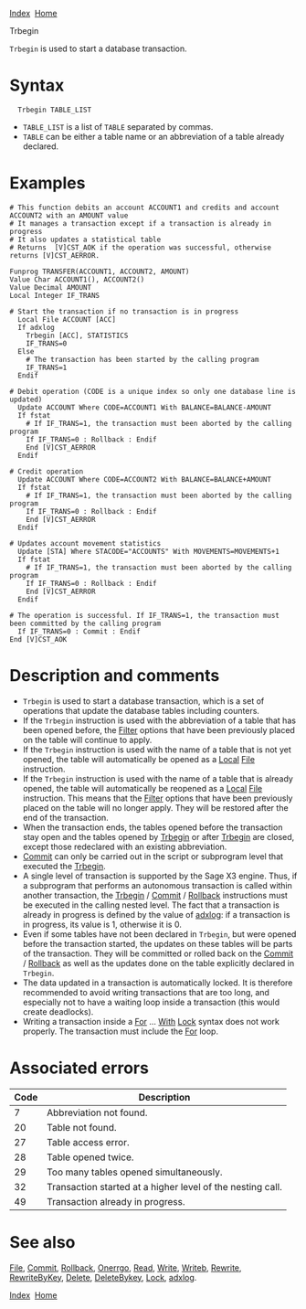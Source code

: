 [Index](index.html)  [Home](getting-started_home.html)

Trbegin

`Trbegin` is used to start a database transaction.

# Syntax

```
  Trbegin TABLE_LIST
```

* `TABLE_LIST` is a list of `TABLE` separated by commas.
* `TABLE` can be either a table name or an abbreviation of a table already declared.

# Examples

```
# This function debits an account ACCOUNT1 and credits and account ACCOUNT2 with an AMOUNT value
# It manages a transaction except if a transaction is already in progress
# It also updates a statistical table
# Returns  [V]CST_AOK if the operation was successful, otherwise returns [V]CST_AERROR.

Funprog TRANSFER(ACCOUNT1, ACCOUNT2, AMOUNT)
Value Char ACCOUNT1(), ACCOUNT2()
Value Decimal AMOUNT
Local Integer IF_TRANS

# Start the transaction if no transaction is in progress
  Local File ACCOUNT [ACC]
  If adxlog
    Trbegin [ACC], STATISTICS
    IF_TRANS=0
  Else
    # The transaction has been started by the calling program
    IF_TRANS=1
  Endif

# Debit operation (CODE is a unique index so only one database line is updated)
  Update ACCOUNT Where CODE=ACCOUNT1 With BALANCE=BALANCE-AMOUNT
  If fstat
    # If IF_TRANS=1, the transaction must been aborted by the calling program
    If IF_TRANS=0 : Rollback : Endif
    End [V]CST_AERROR
  Endif

# Credit operation
  Update ACCOUNT Where CODE=ACCOUNT2 With BALANCE=BALANCE+AMOUNT
  If fstat
    # If IF_TRANS=1, the transaction must been aborted by the calling program
    If IF_TRANS=0 : Rollback : Endif
    End [V]CST_AERROR
  Endif

# Updates account movement statistics
  Update [STA] Where STACODE="ACCOUNTS" With MOVEMENTS=MOVEMENTS+1
  If fstat
    # If IF_TRANS=1, the transaction must been aborted by the calling program
    If IF_TRANS=0 : Rollback : Endif
    End [V]CST_AERROR
  Endif

# The operation is successful. If IF_TRANS=1, the transaction must been committed by the calling program
  If IF_TRANS=0 : Commit : Endif
End [V]CST_AOK
```

# Description and comments

* `Trbegin` is used to start a database transaction, which is a set of operations that update the database tables including counters.
* If the `Trbegin` instruction is used with the abbreviation of a table that has been opened before, the [Filter](4gl_filter.html) options that have been previously placed on the table will continue to apply.
* If the `Trbegin` instruction is used with the name of a table that is not yet opened, the table will automatically be opened as a [Local](4gl_local.html) [File](4gl_file.html) instruction.
* If the `Trbegin` instruction is used with the name of a table that is already opened, the table will automatically be reopened as a [Local](4gl_local.html) [File](4gl_file.html) instruction. This means that the [Filter](4gl_filter.html) options that have been previously placed on the table will no longer apply. They will be restored after the end of the transaction.
* When the transaction ends, the tables opened before the transaction stay open and the tables opened by [Trbegin](4gl_trbegin.html) or after [Trbegin](4gl_trbegin.html) are closed, except those redeclared with an existing abbreviation.
* [Commit](4gl_commit.html) can only be carried out in the script or subprogram level that executed the [Trbegin](4gl_trbegin.html).
* A single level of transaction is supported by the Sage X3 engine. Thus, if a subprogram that performs an autonomous transaction is called within another transaction, the [Trbegin](4gl_trbegin.html) / [Commit](4gl_commit.html) / [Rollback](4gl_rollback.html) instructions must be executed in the calling nested level. The fact that a transaction is already in progress is defined by the value of [adxlog](4gl_adxlog.html): if a transaction is in progress, its value is 1, otherwise it is 0.
* Even if some tables have not been declared in `Trbegin`, but were opened before the transaction started, the updates on these tables will be parts of the transaction. They will be committed or rolled back on the [Commit](4gl_commit.html) / [Rollback](4gl_rollback.html) as well as the updates done on the table explicitly declared in `Trbegin`.
* The data updated in a transaction is automatically locked. It is therefore recommended to avoid writing transactions that are too long, and especially not to have a waiting loop inside a transaction (this would create deadlocks).
* Writing a transaction inside a [For](4gl_for.html) ... [With](4gl_with.html) [Lock](4gl_lock.html) syntax does not work properly. The transaction must include the [For](4gl_for.html) loop.

# Associated errors

| Code | Description |
| --- | --- |
| 7 | Abbreviation not found. |
| 20 | Table not found. |
| 27 | Table access error. |
| 28 | Table opened twice. |
| 29 | Too many tables opened simultaneously. |
| 32 | Transaction started at a higher level of the nesting call. |
| 49 | Transaction already in progress. |

# See also

[File](4gl_file.html), [Commit](4gl_commit.html), [Rollback](4gl_rollback.html), [Onerrgo](4gl_onerrgo.html), [Read](4gl_read.html), [Write](4gl_write.html), [Writeb](4gl_writeb.html), [Rewrite](4gl_rewrite.html), [RewriteByKey](4gl_rewritebykey.html), [Delete](4gl_delete.html), [DeleteBykey](4gl_deletebykey.html), [Lock](4gl_lock.html), [adxlog](4gl_adxlog.html).

  

[Index](index.html)  [Home](getting-started_home.html)